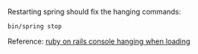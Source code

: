 Restarting spring should fix the hanging commands:

```shell
bin/spring stop
```

Reference: [ruby on rails console hanging when loading](https://stackoverflow.com/questions/25027284/ruby-on-rails-console-hanging-when-loading)